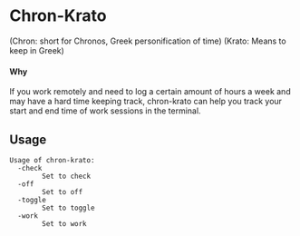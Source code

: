 # Chron-Krato
(Chron: short for Chronos, Greek personification of time) (Krato: Means to keep in Greek)

#### Why
If you work remotely and need to log a certain amount of hours a week and may have a hard time keeping track, chron-krato can help you track your start and end time of work sessions in the terminal.

## Usage
```
Usage of chron-krato:
  -check
    	Set to check
  -off
    	Set to off
  -toggle
    	Set to toggle
  -work
    	Set to work
```
